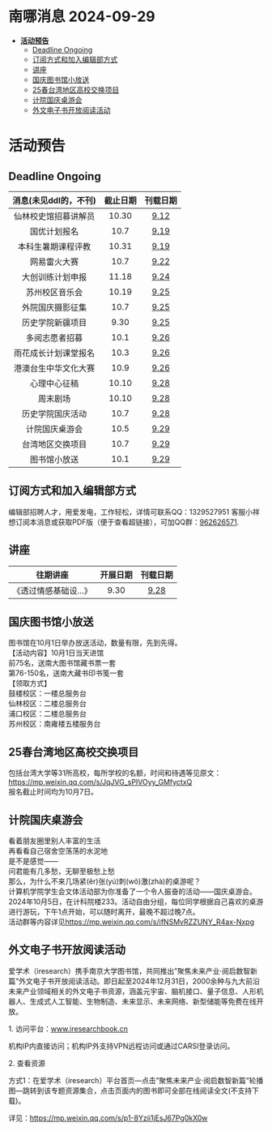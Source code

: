 # 南哪消息 2024-09-29

-   <a href="#活动预告" id="toc-活动预告"><strong>活动预告</strong></a>
    -   <a href="#deadline-ongoing" id="toc-deadline-ongoing">Deadline
        Ongoing</a>
    -   <a href="#订阅方式和加入编辑部方式"
        id="toc-订阅方式和加入编辑部方式">订阅方式和加入编辑部方式</a>
    -   <a href="#讲座" id="toc-讲座">讲座</a>
    -   <a href="#国庆图书馆小放送"
        id="toc-国庆图书馆小放送">国庆图书馆小放送</a>
    -   <a href="#春台湾地区高校交换项目"
        id="toc-春台湾地区高校交换项目">25春台湾地区高校交换项目</a>
    -   <a href="#计院国庆桌游会" id="toc-计院国庆桌游会">计院国庆桌游会</a>
    -   <a href="#外文电子书开放阅读活动"
        id="toc-外文电子书开放阅读活动">外文电子书开放阅读活动</a>

# **活动预告**

## Deadline Ongoing

| 消息(未见ddl的，不刊) | 截止日期 |                     刊载日期                      |
|:---------------------:|:--------:|:-------------------------------------------------:|
| 仙林校史馆招募讲解员  |  10.30   | [9.12](https://nik-nul.github.io/news/2024-09-12) |
|     国优计划报名      |   10.7   | [9.19](https://nik-nul.github.io/news/2024-09-19) |
|  本科生暑期课程评教   |  10.31   | [9.19](https://nik-nul.github.io/news/2024-09-19) |
|     网易雷火大赛      |   10.7   | [9.22](https://nik-nul.github.io/news/2024-09-22) |
|   大创训练计划申报    |  11.18   | [9.24](https://nik-nul.github.io/news/2024-09-24) |
|    苏州校区音乐会     |  10.19   | [9.25](https://nik-nul.github.io/news/2024-09-25) |
|   外院国庆摄影征集    |   10.7   | [9.25](https://nik-nul.github.io/news/2024-09-25) |
|   历史学院新疆项目    |   9.30   | [9.25](https://nik-nul.github.io/news/2024-09-25) |
|    多阅志愿者招募     |   10.1   | [9.26](https://nik-nul.github.io/news/2024-09-26) |
| 雨花成长计划课堂报名  |   10.3   | [9.26](https://nik-nul.github.io/news/2024-09-26) |
| 港澳台生中华文化大赛  |   10.9   | [9.26](https://nik-nul.github.io/news/2024-09-26) |
|     心理中心征稿      |  10.10   | [9.28](https://nik-nul.github.io/news/2024-09-28) |
|       周末剧场        |  10.10   | [9.28](https://nik-nul.github.io/news/2024-09-28) |
|   历史学院国庆活动    |   10.7   | [9.28](https://nik-nul.github.io/news/2024-09-28) |
|    计院国庆桌游会     |   10.5   | [9.29](https://nik-nul.github.io/news/2024-09-29) |
|   台湾地区交换项目    |   10.7   | [9.29](https://nik-nul.github.io/news/2024-09-29) |
|     图书馆小放送      |   10.1   | [9.29](https://nik-nul.github.io/news/2024-09-29) |

## 订阅方式和加入编辑部方式

编辑部招聘人才，用爱发电，工作轻松，详情可联系QQ：1329527951 客服小祥  
想订阅本消息或获取PDF版（便于查看超链接），可加QQ群：[962626571](https://qm.qq.com/q/FGX1VYCrGS).

## 讲座

|       往期讲座        | 开展日期 |                     刊载日期                      |
|:---------------------:|:--------:|:-------------------------------------------------:|
| 《透过情感基础设...》 |   9.30   | [9.28](https://nik-nul.github.io/news/2024-09-28) |

  
  

## 国庆图书馆小放送

图书馆在10月1日举办放送活动，数量有限，先到先得。  
【活动内容】10月1日当天进馆  
前75名，送南大图书馆藏书票一套  
第76-150名，送南大藏书印书笺一套  
【领取方式】  
鼓楼校区：一楼总服务台  
仙林校区：二楼总服务台  
浦口校区：二楼总服务台  
苏州校区：南雍楼五楼服务台  

## 25春台湾地区高校交换项目

包括台湾大学等31所高校，每所学校的名额，时间和待遇等见原文：<https://mp.weixin.qq.com/s/JqJVG_sPIVOyy_GMfyctxQ>  
报名截止时间均为10月7日。

## 计院国庆桌游会

看着朋友圈里别人丰富的生活  
再看看自己宿舍空荡荡的水泥地  
是不是感觉——  
问君能有几多愁，无聊至极愁上愁  
那么，为什么不来几场紧(ěr)张(yú)刺(wǒ)激(zhà)的桌游呢？  
计算机学院学生会文体活动部为你准备了一个令人振奋的活动——国庆桌游会。  
2024年10月5日，在计科院楼233。活动自由分组，每位同学根据自己喜欢的桌游进行游玩，下午1点开始，可以随时离开，最晚不超过晚7点。  
活动群等内容详见<https://mp.weixin.qq.com/s/ifNSMvRZZUNY_R4ax-Nxpg>

## 外文电子书开放阅读活动

爱学术（iresearch）携手南京大学图书馆，共同推出”聚焦未来产业·阅启数智新篇”外文电子书开放阅读活动。即日起至2024年12月31日，2000余种与九大前沿未来产业领域相关的外文电子书资源，涵盖元宇宙、脑机接口、量子信息、人形机器人、生成式人工智能、生物制造、未来显示、未来网络、新型储能等免费在线开放。

1\.
访问平台：<a href="www.iresearchbook.cn" class="uri">www.iresearchbook.cn</a>

机构IP内直接访问；机构IP外支持VPN远程访问或通过CARSI登录访问。

2\. 查看资源

方式1：在爱学术（iresearch）平台首页—点击”聚焦未来产业·阅启数智新篇”轮播图—跳转到该专题资源集合，点击页面内的图书即可全部在线阅读全文(不支持下载)。

详见：<https://mp.weixin.qq.com/s/p1-8Yzii1jEsJ67Pg0kX0w>
